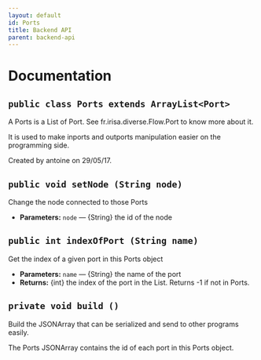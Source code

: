 ```yaml
---
layout: default
id: Ports
title: Backend API
parent: backend-api
---
```

# Documentation

## `public class Ports extends ArrayList<Port>`

A Ports is a List of Port. See fr.irisa.diverse.Flow.Port to know more about it.

It is used to make inports and outports manipulation easier on the programming side.

Created by antoine on 29/05/17.

## `public void setNode (String node)`

Change the node connected to those Ports

 * **Parameters:** `node` — {String} the id of the node

## `public int indexOfPort (String name)`

Get the index of a given port in this Ports object

 * **Parameters:** `name` — {String} the name of the port
 * **Returns:** {int} the index of the port in the List. Returns -1 if not in Ports.

## `private void build ()`

Build the JSONArray that can be serialized and send to other programs easily.

The Ports JSONArray contains the id of each port in this Ports object.

